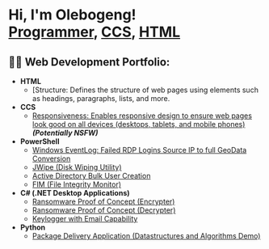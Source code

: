 <h1>Hi, I'm Olebogeng! <br/><a href="https://github.com/joshmadakor1">Programmer</a>, <a href="https://www.linkedin.com/in/joshmadakor/">CCS</a>, <a href="https://www.youtube.com/c/joshmadakor">HTML</a></h1>

<h2>👨‍💻 Web Development Portfolio:</h2>

- <b>HTML</b>
  - [Structure: Defines the structure of web pages using elements such as headings, paragraphs, lists, and more.
- <b>CCS</b>
  - [Responsiveness: Enables responsive design to ensure web pages look good on all devices (desktops, tablets, and mobile phones)](https://github.com/joshmadakor1/4chan-Image-Analysis-Middleware-C964) <b><i>(Potentially NSFW)</b></i>
- <b>PowerShell</b>
  - [Windows EventLog: Failed RDP Logins Source IP to full GeoData Conversion](https://github.com/joshmadakor1/Sentinel-Lab)
  - [JWipe (Disk Wiping Utility)](https://github.com/joshmadakor1/Jwipe.PowerShell)
  - [Active Directory Bulk User Creation](https://github.com/joshmadakor1/AD_PS)
  - [FIM (File Integrity Monitor)](https://github.com/joshmadakor1/PowerShell-Integrity-FIM)
- <b>C# (.NET Desktop Applications)</b>
  - [Ransomware Proof of Concept (Encrypter)](https://github.com/joshmadakor1/EncrypterPOC)
  - [Ransomware Proof of Concept (Decrypter)](https://github.com/joshmadakor1/DecrypterPOC)
  - [Keylogger with Email Capability](https://github.com/joshmadakor1/Key-Logger-With-Email)
- <b>Python</b>
  - [Package Delivery Application (Datastructures and Algorithms Demo)](https://github.com/joshmadakor1/Package-Delivery-Pathfinding-Algorithm)


